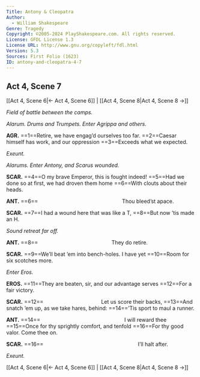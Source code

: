 ```yaml
---
Title: Antony & Cleopatra
Author: 
  - William Shakespeare
Genre: Tragedy
Copyright: ©2005-2024 PlayShakespeare.com. All rights reserved.
License: GFDL License 1.3
License URL: http://www.gnu.org/copyleft/fdl.html
Version: 5.3
Sources: First Folio (1623)
ID: antony-and-cleopatra-4-7
---
```


## Act 4, Scene 7
[[Act 4, Scene 6|← Act 4, Scene 6]] | [[Act 4, Scene 8|Act 4, Scene 8 →]]

*Field of battle between the camps.*

*Alarum. Drums and Trumpets. Enter Agrippa and others.*

**AGR.**
==1==Retire, we have engag’d ourselves too far.
==2==Caesar himself has work, and our oppression
==3==Exceeds what we expected.

*Exeunt.*

*Alarums. Enter Antony, and Scarus wounded.*

**SCAR.**
==4==O my brave Emperor, this is fought indeed!
==5==Had we done so at first, we had droven them home
==6==With clouts about their heads.

**ANT.**
==6==                Thou bleed’st apace.

**SCAR.**
==7==I had a wound here that was like a T,
==8==But now ’tis made an H.

*Sound retreat far off.*

**ANT.**
==8==              They do retire.

**SCAR.**
==9==We’ll beat ’em into bench-holes. I have yet
==10==Room for six scotches more.

*Enter Eros.*

**EROS.**
==11==They are beaten, sir, and our advantage serves
==12==For a fair victory.

**SCAR.**
==12==           Let us score their backs,
==13==And snatch ’em up, as we take hares, behind:
==14==’Tis sport to maul a runner.

**ANT.**
==14==                I will reward thee
==15==Once for thy sprightly comfort, and tenfold
==16==For thy good valor. Come thee on.

**SCAR.**
==16==                  I’ll halt after.

*Exeunt.*

[[Act 4, Scene 6|← Act 4, Scene 6]] | [[Act 4, Scene 8|Act 4, Scene 8 →]]